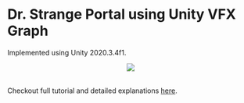 # Dr. Strange Portal using Unity VFX Graph

Implemented using Unity 2020.3.4f1.

<div style="text-align:center">
  <img src="https://i.imgur.com/qqSw2EB.gif"/>
</div>
<br>

Checkout full tutorial and detailed explanations <a href=https://steveimm.id/posts/portal-vfx/>here</a>.
